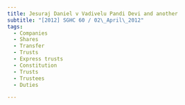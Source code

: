 ```yaml
---
title: Jesuraj Daniel v Vadivelu Pandi Devi and another
subtitle: "[2012] SGHC 60 / 02\_April\_2012"
tags:
  - Companies
  - Shares
  - Transfer
  - Trusts
  - Express trusts
  - Constitution
  - Trusts
  - Trustees
  - Duties

---
```


